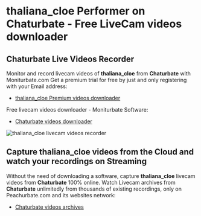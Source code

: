 # thaliana_cloe Performer on Chaturbate - Free LiveCam videos downloader

## Chaturbate Live Videos Recorder

Monitor and record livecam videos of **thaliana_cloe** from **Chaturbate** with Moniturbate.com
Get a premium trial for free by just and only registering with your Email address:
* [thaliana_cloe Premium videos downloader](https://moniturbate.com/request-demo-licence-key.html)

Free livecam videos downloader - Moniturbate Software:
* [Chaturbate videos downloader](https://moniturbate.com/moniturbate-download-software.html)

![thaliana_cloe livecam videos recorder](https://peachurnet.com/templates/moniturbate-software.png)


## Capture thaliana_cloe videos from the Cloud and watch your recordings on Streaming

Without the need of downloading a software, capture **thaliana_cloe** livecam videos from **Chaturbate** 100% online.
Watch Livecam archives from **Chaturbate** unlimitedly from thousands of existing recordings, only on Peachurbate.com and its websites network:
* [Chaturbate videos archives](https://peachurnet.com/)